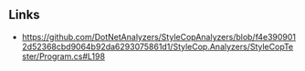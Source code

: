 ## Links

- https://github.com/DotNetAnalyzers/StyleCopAnalyzers/blob/f4e3909012d52368cbd9064b92da6293075861d1/StyleCop.Analyzers/StyleCopTester/Program.cs#L198